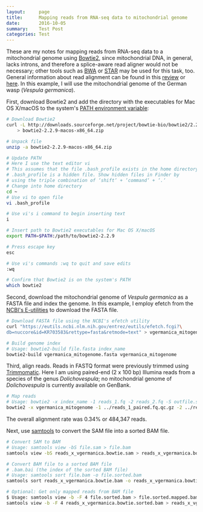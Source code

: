 ```yaml
---
layout:     page
title:      Mapping reads from RNA-seq data to mitochondrial genome 
date:       2016-10-05
summary:    Test Post
categories: Test
---
```


These are my notes for mapping reads from RNA-seq data to a mitochondrial genome using [Bowtie2](http://bowtie-bio.sourceforge.net/bowtie2/index.shtml), since mitochondrial DNA, in general, lacks introns, and therefore a splice-aware read aligner would not be necessary; other tools such as [BWA](https://github.com/lh3/bwa) or [STAR](https://github.com/alexdobin/STAR) may be used for this task, too. General information about read alignment can be found in this [review](https://genomebiology.biomedcentral.com/articles/10.1186/s13059-016-0881-8) or [here](https://en.wikipedia.org/wiki/List_of_RNA-Seq_bioinformatics_tools#Alignment_Tools). In this example, I will use the mitochondrial genome of the German wasp (*Vespula germanica*). 

First, download Bowtie2 and add the directory with the executables for Mac OS X/macOS to the system's [PATH environment variable](http://en.wikipedia.org/wiki/PATH_(variable)):

```bash
# Download Bowtie2
curl -L http://downloads.sourceforge.net/project/bowtie-bio/bowtie2/2.2.9/bowtie2-2.2.9-macos-x86_64.zip \
	> bowtie2-2.2.9-macos-x86_64.zip

# Unpack file
unzip -a bowtie2-2.2.9-macos-x86_64.zip

# Update PATH 
# Here I use the text editor vi
# This assumes that the file .bash_profile exists in the home directory
# .bash_profile is a hidden file. Show hidden files in Finder by
# using the triple combination of ‘shift‘ + ‘command‘ + ‘.‘
# Change into home directory 
cd ~
# Use vi to open file
vi .bash_profile

# Use vi's i command to begin inserting text
i

# Insert path to Bowtie2 executables for Mac OS X/macOS
export PATH=$PATH:/path/to/bowtie2-2.2.9

# Press escape key
esc

# Use vi's commands :wq to quit and save edits
:wq

# Confirm that Bowtie2 is on the system's PATH
which bowtie2
```

Second, download the mitochondrial genome of *Vespula germanica* as a FASTA file and index the genome. In this example, I employ efetch from the [NCBI's E-utilities](https://www.ncbi.nlm.nih.gov/books/NBK25500/) to download the FASTA file.

```bash
# Download FASTA file using the NCBI's efetch utility
curl "https://eutils.ncbi.nlm.nih.gov/entrez/eutils/efetch.fcgi?\
db=nuccore&id=KR703583&rettype=fasta&retmode=text" > vgermanica_mitogenome.fasta

# Build genome index
# Usage: bowtie2-build file.fasta index_name
bowtie2-build vgermanica_mitogenome.fasta vgermanica_mitogenome
```

Third, align reads. Reads in FASTQ format were previously trimmed using [Trimmomatic](http://www.usadellab.org/cms/?page=trimmomatic). Here I am using paired-end (2 x 100 bp) Illumina reads from a species of the genus *Dolichovespula*; no mitochondrial genome of *Dolichovespula* is currently available on GenBank.

```bash
# Map reads
# Usage: bowtie2 -x index_name -1 reads_1.fq -2 reads_2.fq -S outfile.sam
bowtie2 -x vgermanica_mitogenome -1 ../reads_1_paired.fq.qc.gz -2 ../reads_2_paired.fq.qc.gz -S reads_x_vgermanica.bowtie.sam -p 2 --very-sensitive
```

The overall alignment rate was 0.34% or 484,347 reads.

Next, use [samtools](https://github.com/samtools/samtools) to convert the SAM file into a sorted BAM file.

```bash
# Convert SAM to BAM
# Usage: samtools view -bS file.sam > file.bam
samtools view -bS reads_x_vgermanica.bowtie.sam > reads_x_vgermanica.bowtie.bam

# Convert BAM file to a sorted BAM file
# .bam.bai (the index of the sorted BAM file)
# Usage: samtools sort file.bam -o file.sorted.bam
samtools sort reads_x_vgermanica.bowtie.bam -o reads_x_vgermanica.bowtie.sorted.bam

# Optional: Get only mapped reads from BAM file
$ Usage: samtools view -b -F 4 file.sorted.bam > file.sorted.mapped.bam
samtools view -b -F 4 reads_x_vgermanica.bowtie.sorted.bam > reads_x_vgermanica.bowtie.sorted.mapped.bam
```